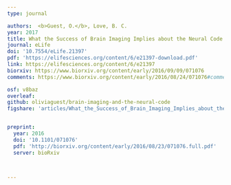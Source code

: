 ```yaml
---
type: journal

authors:  <b>Guest, O.</b>, Love, B. C.
year: 2017
title: What the Success of Brain Imaging Implies about the Neural Code
journal: eLife
doi: '10.7554/eLife.21397'
pdf: 'https://elifesciences.org/content/6/e21397-download.pdf'
link: https://elifesciences.org/content/6/e21397
biorxiv: https://www.biorxiv.org/content/early/2016/09/09/071076
comments: https://www.biorxiv.org/content/early/2016/08/24/071076#comment-2858281853

osf: v8baz
overleaf:
github: oliviaguest/brain-imaging-and-the-neural-code
figshare: 'articles/What_the_Success_of_Brain_Imaging_Implies_about_the_Neural_Code/4252022'


preprint:
  year: 2016
  doi: '10.1101/071076'
  pdf: 'http://biorxiv.org/content/early/2016/08/23/071076.full.pdf'
  server: bioRxiv



---
```

